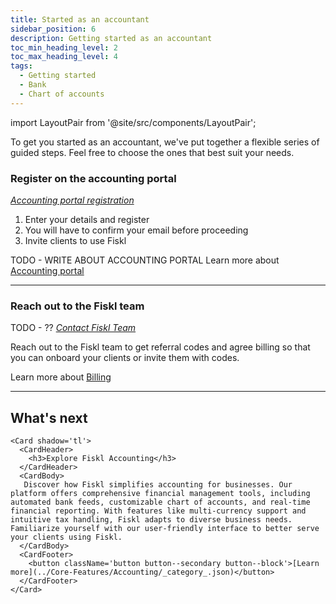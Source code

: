 ```yaml
---
title: Started as an accountant
sidebar_position: 6
description: Getting started as an accountant
toc_min_heading_level: 2
toc_max_heading_level: 4
tags:
  - Getting started
  - Bank
  - Chart of accounts
---
```


import LayoutPair from '@site/src/components/LayoutPair';

To get you started as an accountant, we've put together a flexible series of guided steps. Feel free to choose the ones that best suit your needs.

### Register on the accounting portal

<LayoutPair imageUrl="https://demo.fiskl.com/e/clzslzx7e000ojs0c77egmpf2/tour">

*[Accounting portal registration](https://my.fiskl.com/portal/registration)*

1. Enter your details and register
1. You will have to confirm your email before proceeding
1. Invite clients to use Fiskl

TODO - WRITE ABOUT ACCOUNTING PORTAL
Learn more about [Accounting portal](../Settings-Configurations/accounting-settings.md)
</LayoutPair>

---

### Reach out to the Fiskl team

<LayoutPair imageUrl="https://demo.fiskl.com/e/clztlpcv10064jx0cn42tfo2h/tour">

TODO - ?? 
*[Contact Fiskl Team](https://my.fiskl.com/accounting/chart)*

Reach out to the Fiskl team to get referral codes and agree billing so that you can onboard your clients or invite them with codes.

Learn more about [Billing](../Plans-Billing/apply-offer-or-partner-code)
</LayoutPair>

---

## What's next

  <CardContainer>

    <Card shadow='tl'>
      <CardHeader>
        <h3>Explore Fiskl Accounting</h3>
      </CardHeader>
      <CardBody>
       Discover how Fiskl simplifies accounting for businesses. Our platform offers comprehensive financial management tools, including automated bank feeds, customizable chart of accounts, and real-time financial reporting. With features like multi-currency support and intuitive tax handling, Fiskl adapts to diverse business needs. Familiarize yourself with our user-friendly interface to better serve your clients using Fiskl.
      </CardBody>
      <CardFooter>
        <button className='button button--secondary button--block'>[Learn more](../Core-Features/Accounting/_category_.json)</button>
      </CardFooter>
    </Card>

  
  </CardContainer>
